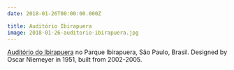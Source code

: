 ```yaml
---
date: 2018-01-26T00:00:00.000Z

title: Auditório Ibirapuera
image: 2018-01-26-auditorio-ibirapuera.jpg
---
```


[Auditório do Ibirapuera](http://www.auditorioibirapuera.com.br) no Parque Ibirapuera, São Paulo, Brasil. Designed by Oscar Niemeyer in 1951, built from 2002-2005.
